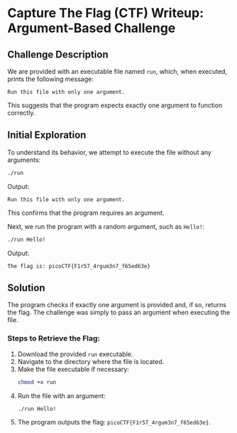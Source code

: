# Capture The Flag (CTF) Writeup: Argument-Based Challenge

## Challenge Description
We are provided with an executable file named `run`, which, when executed, prints the following message:

```
Run this file with only one argument.
```

This suggests that the program expects exactly one argument to function correctly.

## Initial Exploration
To understand its behavior, we attempt to execute the file without any arguments:

```bash
./run
```

Output:
```
Run this file with only one argument.
```

This confirms that the program requires an argument.

Next, we run the program with a random argument, such as `Hello!`:

```bash
./run Hello!
```

Output:
```
The flag is: picoCTF{F1r57_4rgum3n7_f65ed63e}
```

## Solution
The program checks if exactly one argument is provided and, if so, returns the flag. The challenge was simply to pass an argument when executing the file.

### Steps to Retrieve the Flag:
1. Download the provided `run` executable.
2. Navigate to the directory where the file is located.
3. Make the file executable if necessary:
   ```bash
   chmod +x run
   ```
4. Run the file with an argument:
   ```bash
   ./run Hello!
   ```
5. The program outputs the flag: `picoCTF{F1r57_4rgum3n7_f65ed63e}`.

